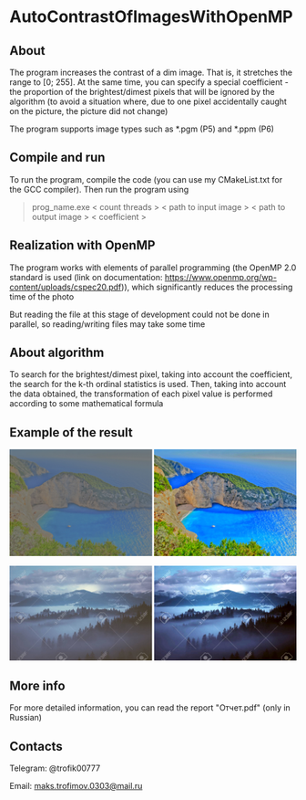 # AutoContrastOfImagesWithOpenMP

## About
The program increases the contrast of a dim image. That is, it stretches the range to [0; 255]. At the same time, you can specify a special coefficient - the proportion of the brightest/dimest pixels that will be ignored by the algorithm (to avoid a situation where, due to one pixel accidentally caught on the picture, the picture did not change)

The program supports image types such as *.pgm (P5) and *.ppm (P6)

## Compile and run
To run the program, compile the code (you can use my CMakeList.txt for the GCC compiler). Then run the program using
> prog_name.exe < count threads > < path to input image > < path to output image > < coefficient >

## Realization with OpenMP

The program works with elements of parallel programming (the OpenMP 2.0 standard is used (link on documentation: https://www.openmp.org/wp-content/uploads/cspec20.pdf)), which significantly reduces the processing time of the photo

But reading the file at this stage of development could not be done in parallel, so reading/writing files may take some time


## About algorithm

To search for the brightest/dimest pixel, taking into account the coefficient, the search for the k-th ordinal statistics is used. Then, taking into account the data obtained, the transformation of each pixel value is performed according to some mathematical formula

## Example of the result

![Example result](examples/exampleWork.jpg)

![Example result](examples/exampleWork1.jpg)


## More info

For more detailed information, you can read the report "Отчет.pdf" (only in Russian)

## Contacts

Telegram: @trofik00777

Email: maks.trofimov.0303@mail.ru
